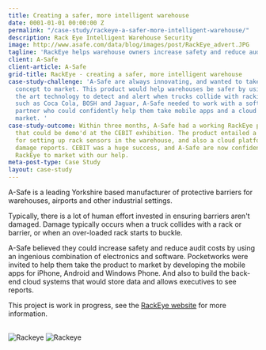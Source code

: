 ```yaml
---
title: Creating a safer, more intelligent warehouse
date: 0001-01-01 00:00:00 Z
permalink: "/case-study/rackeye-a-safer-more-intelligent-warehouse/"
description: Rack Eye Intelligent Warehouse Security
image: http://www.asafe.com/data/blog/images/post/RackEye_advert.JPG
tagline: 'RackEye helps warehouse owners increase safety and reduce audit costs '
client: A-Safe
client-article: A-Safe
grid-title: RackEye - creating a safer, more intelligent warehouse
case-study-challenge: 'A-Safe are always innovating, and wanted to take a ground-breaking
  concept to market. This product would help warehouses be safer by using state of
  the art technology to detect and alert when trucks collide with racking. With customers
  such as Coca Cola, BOSH and Jaguar, A-Safe needed to work with a software technology
  partner who could confidently help them take mobile apps and a cloud platform to
  market. '
case-study-outcome: Within three months, A-Safe had a working RackEye proof of concept
  that could be demo'd at the CEBIT exhibition. The product entailed a mobile app
  for setting up rack sensors in the warehouse, and also a cloud platform for visualising
  damage reports. CEBIT was a huge success, and A-Safe are now confidently taking
  RackEye to market with our help.
meta-post-type: Case Study
layout: case-study
---
```


A-Safe is a leading Yorkshire based manufacturer of protective barriers for warehouses, airports and other industrial settings. 

Typically, there is a lot of human effort invested in ensuring barriers aren't damaged. Damage typically occurs when a truck collides with a rack or barrier, or when an over-loaded rack starts to buckle.

A-Safe believed they could increase safety and reduce audit costs by using an ingenious combination of electronics and software. Pocketworks were invited to help them take the product to market by developing the mobile apps for iPhone, Android and Windows Phone. And also to build the back-end cloud systems that would store data and allows executives to see reports.

This project is work in progress, see the [RackEye website](http://www.asafe.com/news/post/201/a-safe-introduces-a-revolution-in-rack-protection-at-cemat) for more information.

<br/>
<img alt="Rackeye" src="http://d9hhrg4mnvzow.cloudfront.net/rackeye.asafe.com/uk/eac5e141-rack-eye-2_073073073073000000.jpg"/>
<img alt="Rackeye" src="http://d9hhrg4mnvzow.cloudfront.net/rackeye.asafe.com/uk/1c57aa7e-rackeye_074074074074000000.jpg"/>
